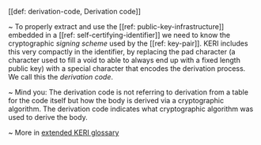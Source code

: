[[def: derivation-code, Derivation code]]

~ To properly extract and use the [[ref: public-key-infrastructure]] embedded in a [[ref: self-certifying-identifier]] we need to know the cryptographic _signing scheme_ used by the [[ref: key-pair]]. KERI includes this very compactly in the identifier, by replacing the pad character (a character used to fill a void to able to always end up with a fixed length public key) with a special character that encodes the derivation process. We call this the _derivation code_.

~ Mind you: The derivation code is not referring to derivation from a table for the code itself but how the body is derived via a cryptographic algorithm. The derivation code indicates what cryptographic algorithm was used to derive the body.

~ More in <a href="https://weboftrust.github.io/WOT-terms/docs/glossary/derivation-code">extended KERI glossary</a>
